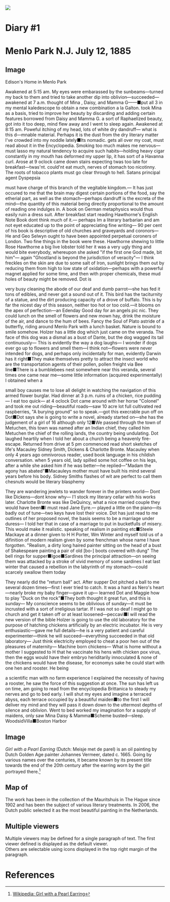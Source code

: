 <a href="https://juncture-digital.org"><img src="https://juncture-digital.org/images/ve-button.png"></a>

<param ve-config 
       title="Edison Papers Test Exhibit"
       author="Mia De Angelis"
       banner="https://iiif.juncture-digital.org/banner/?url=https://edison.rutgers.edu/images/edison-life/MPhouse.jpg" 
       layout="vertical">

<!-- Entities discussed throughout the essay are typically defined before the essay text and
     are thus available in all text.  Entity identifiers (QIDs) can be found in either
     Wikipedia or Wikidata (https://www.wikidata.org)> -->
     
<param ve-entity eid="Q22087338"> <!-- Mina -->
<param ve-entity eid="Q20657326"> <!-- Menlo Park New Jersey -->
<param ve-entity eid="Q1782080"> <! -- Marion Estelle Edison -->
<param ve-entity eid="Q22087332"> <! -- Mary Stilwell Edison -->
<param ve-entity eid="Q63823815"> <! -- William Leslie Edison -->
<param ve-entity eid="Q2421994"> <! -- Thomas Alva Edison Jr. -->
<param ve-entity eid="Q46939853"> <! -- Amy Busby -->
<param ve-entity eid="Q5407441"> <! -- Eugene Lewis -->
<param ve-entity eid="Q60676013"> <! -- Ezra Gilliland -->
<param ve-entity eid="Q3040868"> <! -- Duck on a Rock -->

# Diary #1 

# Menlo Park N.J. July 12, 1885

## Image

Edison's Home in Menlo Park 

<param ve-graphic img="https://npgallery.nps.gov/EDIS/GetAsset/e860efd487064363908948af44adea73/original.jpg?">

Awakened at 5:15 am. My eyes were embarassed by the sunbeams—turned my back to them and tried to take another dip into oblivion—succeeded—awakened at 7 a.m. thought of <span ve-entity eid="Q22087338" aliases=“#Mina”> Mina </span>, Daisy, and Mamma G——■put all 3 in my mental kaledescope to obtain a new combination a la Galton. took Mina as a basis, tried to improve her beauty by discarding and adding certain features borrowed from Daisy and Mamma G. a sort of Raphaelized beauty, got into it too deep, mind flew away and I went to sleep again. Awakened at 8:15 am. Poweful itching of my head, lots of white dry dandruff— what is this d—mnable material. Perhaps it is the dust from the dry literary matter I've crowded into my noddle lately■Its nomadic. gets all over my coat, must read about it in the Encyclopedia. Smoking too much makes me nervous—must lasso my natural tendency to acquire such habits—holding heavy cigar constantly in my mouth has deformed my upper lip, it has sort of a Havanna curl. Arose at 9 oclock came down stairs expecting twas too late for breakfast—twas'nt. could'nt eat much, nerves of stomach too nicotinny. The roots of tobacco plants must go clear through to hell. Satans principal agent <span ve entity eid="Q653971" alises="#Dyspepsia"> Dyspepsia </span>

<param ve-image manifest="https://edisondigital.rutgers.edu/iiif/MA001">

must have charge of this branch of the vegitable kingdom.— It has just occured to me that the brain may digest certain portions of the food, say the etherial part, as well as the stomach—perhaps dandruff is the excreta of the mind—the quantity of this material being directly proportional to the amount of reading one indulges in. A book on German metaphysics would thus easily ruin a dress suit. After breakfast start reading Hawthorne's English Note Book dont think much of it.— perhaps Im a literary barbarian and am not eyet educated up to the point of appreciating fine writing— 90 per cent of his book is descriptive of old churches and graveyards and coronors— He and Geo Selwyn ought to have been appointed perpetual coroners of London. Two fine things in the book were these. Hawthorne shewing to little Rose Hawthorne a big live lobster told her it was a very ugly thing and would bite everybody, whereupon she asked "if the first one God made, bit him"— again "Ghostland is beyond the jurisdiction of veracity"— I think freckles on the skin are due to some salt of Iron, sunlight brings them out by reducing them from high to low state of oxidation—perhaps with a powerful magnet applied for some time, and then with proper chemicals, these mud holes of beauty might be removed. <span ve-entity eid="Q1782080" aliases=“#Dot”> Dot </span>is 

<param ve-graphic img="https://edisondigital.rutgers.edu/document/MA001#?c=&m=&s=&cv=1&xywh=-1%2C-446%2C801%2C1678">

very busy cleaning the abode of our deaf and dumb parrot—she has fed it tons of edibles, and never got a sound out of it. This bird has the taciturnity of a statue, and the dirt producing capacity of a drove of buffalo. This is by far the nicest day of this season, neither too hot or too cold.—it blooms on the apex of perfection—an Edenday Good day for an angels pic nic. They could lunch on the smell of flowers and new mown hay, drink the moisture of the air, and dance to the hum of bees. Fancy the <span ve entity eid="Q5493077" aliases="Soul of Plato"> Soul of Plato </span> astride of a butterfly, riding around Menlo Park with a lunch basket. Nature is bound to smile somehow. Holzer has a little dog which just came on the veranda. The face of this dog was a dismal as a bust of Dante, but the dog wagged its tail continuously— This is evidently the way a dog laughs— I wonder if dogs ever go up to flowers and smell them—I think not—flowers were never intended for dogs, and perhaps only incidentally for man, evidently Darwin has it right■They make themselves pretty to attract the insect world who are the transportation agents of their pollen, pollen freight via Bee line■There is a bumblebees nest somewhere near this veranda, several times one came near me—some little information (acquired experimentally) I obtained when a

small boy causes me to lose all delight in watching the navigation of this armed flower burglar. Had dinner at 3 p.m. ruins of a chicken, rice pudding— I eat too quick— at 4 oclock Dot came around with her horse "Colonel" and took me out riding—beautiful roads—saw 10 acre lot full cultivated red raspberries, "A burying ground" so to speak.—got this execrable pun off on Dot■Dot says she is going to write a novel, already started on—she has the judgement of a girl of 16 although only 12■We passed through the town of Metuchen, this town was named after an Indian chief, they called him Metuchen the chief of the rolling lands, the country being undulating. Dot laughed heartily when I told her about a church being a heavenly fire-escape. Returned from drive at 5 pm commenced read short sketches of life's Macauley Sidney Smith, Dickens & Charlotte Bronte. Macauley when only 4 years ago omnivorous reader, used book language in his childish conversation.  when 5 years old, lady spilled some hot coffee on his legs, after a while she asked him if he was better—he replied—"Madam the agony has abated"■Macauleys mother must have built his mind several years before his body. Sidney Smiths flashes of wit are perfect to call them chesnuts would be literary blasphemy

They are wandering jewlets to wander forever in the printers world— Dont like Dickens—dont know why— I'l stock my literary cellar with his works later. Charlotte Bronte was like DeQuincy, what a nice married couple they would have been■I must read Jane Eyre.— played a little on the piano—its badly out of tune—two keys have lost their voice. Dot has just read to me outlines of her proposed novel, the basis seems to be a marriage under duress— I told her that in case of a marriage to put in bucketfulls of misery. This would make it realistic. speaking of realism in painting etc■Steele Mackaye at a dinner given to H H Porter, Wm Winter and myself told us of a difinition of modern realism given by some frenchman whose name I have forgotten. "Realism, a dirty long haired painter sitting on the head of a bust of Shakespeare painting a pair of old [bo-] boots covered with dung" The bell rings for supper■Igoe■Sardines the principal attraction—on seeing them was attacked by a stroke of vivid memory of some sardines I eat last winter that caused a rebellion in the labyrinth of my stomach—could scarcely swallow them today

They nearly did the "return ball" act. After supper Dot pitched a ball to me several dozen times—first I ever tried to catch. It was a hard as Nero's  heart—nearly broke my baby finger—gave it up— learned Dot and Maggie how to play "Duck on the rock"■They both thought it great fun, and this is sunday— My conscience seems to be oblivious of sunday—it must be incrusted with a sort of irreligious tartar. If I was not so deaf I might go to church and get it taken off or at least loosened—peccavi■I will read the new version of the bible Holzer is going to use the old laboratory for the purpose of hatching chickens artificially by an electric incubator. He is very enthusiastic—gave me full details—he is a very patient and careful experimenter—think he will succeed—everything succeeded in that old laboratory— Just think electricity employed to cheat a poor hen out of the pleasures of maternity— Machine born chickens— What is home without a mother I suggested to H that he vaccinate his hens with chicken pox virus, then the eggs would have their embryo heriditarily innoculated  & none of the chickens would have the disease, for economys sake he could start with one hen and rooster. He being

a scientific man with no farm experience I explained the necessity of having a rooster, he saw the force of this suggestion at once. The sun has left us on time, am going to read from the encyclopedia Brittanica to steady my nerves and go to bed early. I will shut my eyes and imagine a terraced abyss, each terrace occupied by a beautiful maiden■to the first I will deliver my mind and they will pass it down down to the uttermost depths of silence and oblivion. Went to bed worked my imagination for a supply of maidens, only saw Mina Daisy & Mamma■Scheme busted—sleep.
WoodsidVilla■Boston Harbor 

## Image

_Girl with a Pearl Earring_ (Dutch: Meisje met de parel) is an oil painting by Dutch Golden Age painter Johannes Vermeer, 
dated c. 1665. Going by various names over the centuries, it became known by its present title towards the end of the 
20th century after the earring worn by the girl portrayed there.[^1]
<param ve-image 
       label="Girl with a Pearl Earring" 
       description="painting by Johannes Vermeer" 
       license="public domain" 
       url="[https://upload.wikimedia.org/wikipedia/commons/0/0f/1665_Girl_with_a_Pearl_Earring.jpg](https://edison.rutgers.edu/images/edison-life/MPhouse.jpg)">

## Map of 

The work has been in the collection of the Mauritshuis in The Hague since 1902 and has been the subject of various 
literary treatments. In 2006, the Dutch public selected it as the most beautiful painting in the Netherlands.
<param ve-map center="Q36600" zoom="11" prefer-geojson>

## Multiple viewers

Multiple viewers may be defined for a single paragraph of text.  The first viewer defined is displayed as the default viewer.  
Others are selectable using icons displayed in the top right margin of the paragraph.
<param ve-image 
       manifest="https://iiif.juncture-digital.org/manifest/6dd738aed85597cac540ad31dd5818e86ef7f2918c7b43a9eb3123d5538e6e4c">
<param ve-map center="Q36600" zoom="11">

# References

[^1]: [Wikipedia: Girl with a Pearl Earring](https://en.wikipedia.org/wiki/Girl_with_a_Pearl_Earring)
